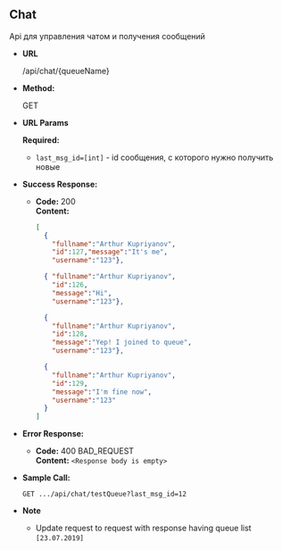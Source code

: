 **Chat**
----
  Api для управления чатом и получения сообщений

* **URL**

  /api/chat/{queueName}

* **Method:**
  
  GET
  
*  **URL Params**

   **Required:**
 
    * `last_msg_id=[int]` - id сообщения, с которого нужно получить новые

* **Success Response:**

  * **Code:** 200 <br />
    **Content:** 

    ```json
    [
      { 
        "fullname":"Arthur Kupriyanov",
        "id":127,"message":"It's me",
        "username":"123"},
    
      { "fullname":"Arthur Kupriyanov",
        "id":126,
        "message":"Hi",
        "username":"123"},
    
      { 
        "fullname":"Arthur Kupriyanov",
        "id":128,
        "message":"Yep! I joined to queue",
        "username":"123"},
    
      { 
        "fullname":"Arthur Kupriyanov",
        "id":129,
        "message":"I'm fine now",
        "username":"123"
      }
    ]

    ```
* **Error Response:**

  * **Code:** 400 BAD_REQUEST <br />
    **Content:** `<Response body is empty>`
    
    
* **Sample Call:**

  `GET .../api/chat/testQueue?last_msg_id=12`

* **Note**

    * Update request to request with response having queue list <br>`[23.07.2019]`
  

